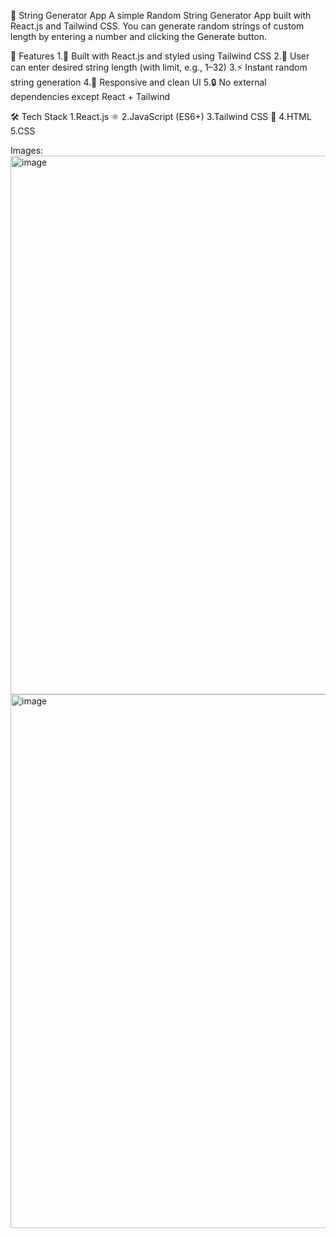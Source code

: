 🔡 String Generator App
A simple Random String Generator App built with React.js and Tailwind CSS.
You can generate random strings of custom length by entering a number and clicking the Generate button.

🚀 Features
  1.🎨 Built with React.js and styled using Tailwind CSS
  2.🔢 User can enter desired string length (with limit, e.g., 1–32)
  3.⚡ Instant random string generation
  4.📱 Responsive and clean UI
  5.🔒 No external dependencies except React + Tailwind


🛠️ Tech Stack
  1.React.js ⚛️
  2.JavaScript (ES6+)
  3.Tailwind CSS 🎨
  4.HTML
  5.CSS

Images:
  <img width="1918" height="862" alt="image" src="https://github.com/user-attachments/assets/ebfb2f12-871d-4e81-be28-ee310583df94" />
  <img width="1913" height="854" alt="image" src="https://github.com/user-attachments/assets/b69240d7-943c-475c-aced-93be4b842c17" />

